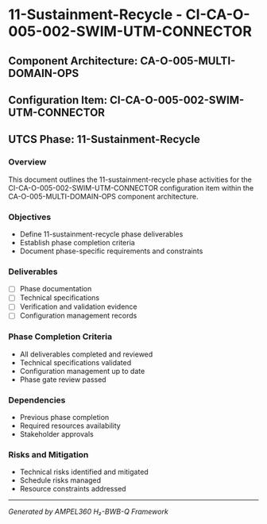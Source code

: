 # 11-Sustainment-Recycle - CI-CA-O-005-002-SWIM-UTM-CONNECTOR

## Component Architecture: CA-O-005-MULTI-DOMAIN-OPS
## Configuration Item: CI-CA-O-005-002-SWIM-UTM-CONNECTOR
## UTCS Phase: 11-Sustainment-Recycle

### Overview
This document outlines the 11-sustainment-recycle phase activities for the CI-CA-O-005-002-SWIM-UTM-CONNECTOR configuration item within the CA-O-005-MULTI-DOMAIN-OPS component architecture.

### Objectives
- Define 11-sustainment-recycle phase deliverables
- Establish phase completion criteria
- Document phase-specific requirements and constraints

### Deliverables
- [ ] Phase documentation
- [ ] Technical specifications
- [ ] Verification and validation evidence
- [ ] Configuration management records

### Phase Completion Criteria
- All deliverables completed and reviewed
- Technical specifications validated
- Configuration management up to date
- Phase gate review passed

### Dependencies
- Previous phase completion
- Required resources availability
- Stakeholder approvals

### Risks and Mitigation
- Technical risks identified and mitigated
- Schedule risks managed
- Resource constraints addressed

---
*Generated by AMPEL360 H₂-BWB-Q Framework*
